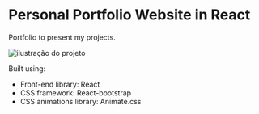 # Personal Portfolio Website in React
Portfolio to present my projects.

![ilustração do projeto](./src/assets/img/portifolio.gif)



Built using:

- Front-end library: React
- CSS framework: React-bootstrap
- CSS animations library: Animate.css



